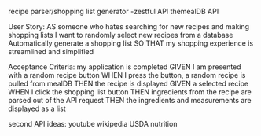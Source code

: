 <!-- Dog park finder app -->
<!-- Tip calculator -->
<!-- GPS related app -->
<!-- search city for events -->
<!-- Book recommender -->
<!-- something with text to speech - audiobook or pronunciation guide -->
<!-- personal budgeting app -->
recipe parser/shopping list generator
-zestful API
themealDB API

User Story:
AS someone who hates searching for new recipes and making shopping lists
I want to randomly select new recipes from a database
Automatically generate a shopping list
SO THAT my shopping experience is streamlined and simplified

Acceptance Criteria:
my application is completed
GIVEN I am presented with a random recipe button
WHEN I press the button, a random recipe is pulled from mealDB
THEN the recipe is displayed
GIVEN a selected recipe
WHEN I click the shopping list button
THEN ingredients from the recipe are parsed out of the API request
THEN the ingredients and measurements are displayed as a list

second API ideas:
youtube
wikipedia
USDA nutrition